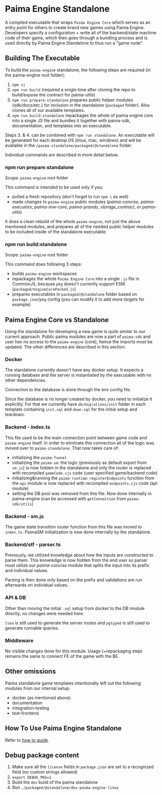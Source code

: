 # Paima Engine Standalone

A compiled executable that wraps `Paima Engine Core` which serves as an entry point for others to create brand new games using Paima Engine. Developers specify a configuration + write all of the backend/state machine code of their game, which then goes through a bundling process and is used directly by Paima Engine Standalone to thus run a "game node".

## Building The Executable

To build the `paima-engine` standalone, the following steps are required (in the paima-engine root folder):

1. `npm ci`
2. `npm run build` (required a single time after cloning the repo to build/expose the contract for paima-utils)
3. `npm run prepare:standalone` prepares public helper modules (sdk/docs/etc.) for inclusion in the standalone (`packaged` folder). Also clones all of our available templates.
4. `npm run build:standalone` repackages the whole of paima engine core into a single JS file and bundles it together with paima-sdk, documentation, and templates into an executable.

Steps 3. & 4. can be combined with `npm run standalone`. An executable will be generated for each desktop OS (linux, mac, windows) and will be available in the `/paima-standalone/packaged/@standalone` folder.

Individual commands are described in more detail below.

### npm run prepare:standalone

Scope: `paima-engine` root folder

This command is intended to be used only if you:

- pulled a fresh repository (don't forget to run `npm i` as well)
- made changes to `paima-engine` public modules (_paima-concise_, _paima-executors_, _paima-mw-core_, _paima-prando_, _storage_contract_, or _paima-utils_)

It does a clean rebuild of the whole `paima-engine`, not just the above mentioned modules, and prepares all of the needed public helper modules to be included inside of the standalone executable.

### npm run build:standalone

Scope: `paima-engine` root folder

This command does following 3 steps:

- builds `paima-engine` workspaces
- repackages the whole `Paima Engine Core` into a single `.js` file in CommonJS, because `pkg` doesn't currently support ESM (`packaged/engineCorePacked.js`)
- prepares executables in `packaged/@standalone` folder based on `package.json`/`pkg` config (you can modify it to add more targets for example)

## Paima Engine Core vs Standalone

Using the standalone for developing a new game is quite similar to our current approach. Public paima modules are now a part of `paima-sdk` and user has no access to the `paima-engine` (core), hence the imports must be updated. The other differences are described in this section.

### Docker

The standalone currently doesn't have any docker setup. It expects a running database and the server is instantiated by the executable with no other dependencies.

Connection to the database is done through the env config file.

Since the database is no longer created by docker, you need to initialize it explicitly. For that we currently have `db/migrations/init` folder in each template containing `init.sql` and `down.sql` for the initial setup and teardown.

### Backend - index.ts

This file used to be the main connection point between game code and `paima-engine` itself. In order to eliminate this connection all of the logic was moved over to `paima-standalone`. That now takes care of:

- initializing the `paima-funnel`
- initializing the `paima-sm`: the logic (previously as default export from `sm.js`) is now hidden in the standalone and only the router is replaced with recompiled `gameCode.cjs` code (user specified game/backend code)
- initializing&running the `paima-runtime`: `registerEndpoints` function from the `api` module is now replaced with recompiled `endpoints.cjs` code (api module)
- setting the DB pool was removed from this file. Now done internally in paima-engine (can be accessed with `getConnection` from `paima-sdk/utils`)

### Backend - sm.js

The game state transition router function from this file was moved to `index.ts`. PaimaSM initialization is now done internally by the standalone.

### Backend/stf - parser.ts

Previously, we utilized knowledge about how the inputs are constructed to parse them. This knowledge is now hidden from the end user so parser must utilize our _paima-concise_ module that splits the input into its prefix and individual values.

Parsing is then done only based on the prefix and validations are run afterwards on individual values.

### API & DB

Other than moving the initial `.sql` setup from docker to the DB module directly, no changes were needed here.

`tsoa` is still used to generate the server routes and `pgtyped` is still used to generate runnable queries.

### Middleware

No visible changes done for this module. Usage (+repackaging step) remains the same to connect FE of the game with the BE.

## Other omissions

Paima standalone game templates intentionally left out the following modules from our internal setup:

- docker (as mentioned above)
- documentation
- integration-testing
- test-frontend

## How To Use Paima Engine Standalone

Refer to [how to guide](https://github.com/PaimaStudios/paima-engine-docs/blob/3f71545c7593415871ca784ba0dd78d9b0a67209/1%20-%20how-to-use-paima-engine.md).

## Debug package content

1. Make sure all the `license` fields in `package.json` are set to a recognized field (no custom strings allowed)
2. `export DEBUG_PKG=1`
3. Build the `dev` build of the paima standalone
4. Run `./packaged/@standalone/dev-paima-engine-linux`
